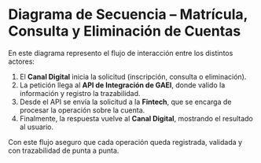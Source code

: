 # Diagrama de Secuencia – Matrícula, Consulta y Eliminación de Cuentas

En este diagrama represento el flujo de interacción entre los distintos actores:

1. El **Canal Digital** inicia la solicitud (inscripción, consulta o eliminación).
2. La petición llega al **API de Integración de GAEI**, donde valido la información y registro la trazabilidad.
3. Desde el API se envía la solicitud a la **Fintech**, que se encarga de procesar la operación sobre la cuenta.
4. Finalmente, la respuesta vuelve al **Canal Digital**, mostrando el resultado al usuario.

Con este flujo aseguro que cada operación queda registrada, validada y con trazabilidad de punta a punta.
